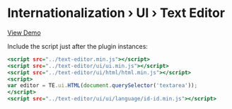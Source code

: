 Internationalization › UI › Text Editor
=======================================

[View Demo](https://rawgit.com/tovic/text-editor/master/text-editor/ui/ui/language/language.html)

Include the script just after the plugin instances:

~~~ .html
<script src="../text-editor.min.js"></script>
<script src="../text-editor/ui/ui.min.js"></script>
<script src="../text-editor/ui/html/html.min.js"></script>
<script>
var editor = TE.ui.HTML(document.querySelector('textarea'));
</script>
<script src="../text-editor/ui/ui/language/id-id.min.js"></script>
~~~
